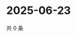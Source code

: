 # 2025-06-23

共 0 条

<!-- BEGIN ZHIHUVIDEO -->
<!-- 最后更新时间 Mon Jun 23 2025 01:09:28 GMT+0800 (China Standard Time) -->

<!-- END ZHIHUVIDEO -->
